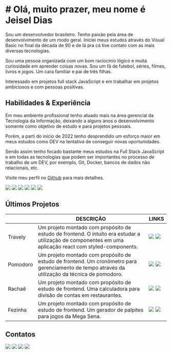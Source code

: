 # # Olá,  muito prazer, meu nome é Jeisel Dias

Sou um desenvolvedor brasileiro. Tenho paixão pela área de desenvolvimento de um modo geral. Iniciei meus estudos através do Visual Basic no final da década de 90 e de lá pra cá tive contato com as mais diversas tecnologias.

Sou uma pessoa organizada com um bom raciocínio lógico e muita curiosidade em aprender coisas novas. Sou um fã de futebol, séries, filmes, livros e jogos. Um cara familiar e pai de três filhas.

Interessado em projetos full stack JavaScript e em trabalhar em projetos ambiciosos e com pessoas positivas.


## Habilidades & Experiência

Em meu ambiente profissional tenho atuado mais na área gerencial da Tecnologia da Informação, deixando a alguns anos o desenvolvimento somente como objetivo de estudo e para projetos pessoais.

Porém, a parti do início de 2022 tenho desprendido um esforço maior em meus estudos como DEV na tentativa de conseguir novas oportunidades.

Sendo assim tenho focado bastante meus estudos na Full Stack JavaScript e em todas as tecnologias que podem ser importantes no processo de trabalho de um DEV, por exemplo, Git, Docker, bancos de dados não relacionais, etc.

Visite meu perfil no  [Github](https://github.com/jeiseldias) para mais detalhes.

![](https://progress-bar.dev/100/?title=%20%20%20%20HTML)
![](https://progress-bar.dev/85/?title=%20%20%20%20%20CSS)
![](https://progress-bar.dev/70/?title=%20%20%20React)
![](https://progress-bar.dev/85/?title=%20%20%20%20Node)
![](https://progress-bar.dev/65/?title=%20%20%20%20%20Git)
![](https://progress-bar.dev/40/?title=%20%20Docker)

## Últimos Projetos

|                |DESCRIÇÃO                      |LINKS|
|----------------|-------------------------------|-----------------------------|
|Travely         |Um projeto montado com propósito de estudo de frontend. O intuíto era estudar a utilização de componentes em uma aplicação react com styled-components.         |<a href = "https://travely.jeisel.dev/"><img src="https://img.shields.io/badge/Visitar-37a779?style=for-the-badge" target="_blank"></a> <a href = "https://github.com/jeiseldias/travely"><img src="https://img.shields.io/badge/Repositório-37a779?style=for-the-badge" target="_blank"></a>    |
|Pomodoro        |Um projeto montado com propósito de estudo de frontend. Um cronômetro para gerenciamento de tempo através da utilização da técnica de pomodoro.           |<a href = "https://pomodoro.jeisel.dev/"><img src="https://img.shields.io/badge/Visitar-37a779?style=for-the-badge" target="_blank"></a> <a href = "https://github.com/jeiseldias/Pomodoro"><img src="https://img.shields.io/badge/Repositório-37a779?style=for-the-badge" target="_blank"></a>             |
|Rachaê          |Um projeto montado com propósito de estudo de frontend. Uma calculadora para divisão de contas em restaurantes.|<a href = "https://rachae.jeisel.dev/"><img src="https://img.shields.io/badge/Visitar-37a779?style=for-the-badge" target="_blank"></a> <a href = "https://github.com/jeiseldias/rachae"><img src="https://img.shields.io/badge/Repositório-37a779?style=for-the-badge" target="_blank"></a>|
|Fezinha         |Um projeto montado com propósito de estudo de frontend. Um gerador de palpites para jogos da Mega Sena.|<a href = "https://fezinha.com.br/"><img src="https://img.shields.io/badge/Visitar-37a779?style=for-the-badge" target="_blank"></a> <a href = "https://github.com/jeiseldias/fezinha"><img src="https://img.shields.io/badge/Repositório-37a779?style=for-the-badge" target="_blank"></a>|

## Contatos


<div>
<a href = "mailto:jeisel@gmail.com"><img src="https://img.shields.io/badge/Gmail-D14836?style=for-the-badge&logo=gmail&logoColor=white" target="_blank"></a>
<a href="https://www.linkedin.com/in/jeisel/" target="_blank"><img src="https://img.shields.io/badge/-LinkedIn-%230077B5?style=for-the-badge&logo=linkedin&logoColor=white"></a>   
<a href="https://wa.me/5512982625391" target="_blank"><img src="https://img.shields.io/badge/WhatsApp-25D366?style=for-the-badge&logo=whatsapp&logoColor=white"></a>
<a href="https://www.instagram.com/jeiselsilva/" target="_blank"><img src="https://img.shields.io/badge/-Instagram-%23E4405F?style=for-the-badge&logo=instagram&logoColor=white"></a>
</div>